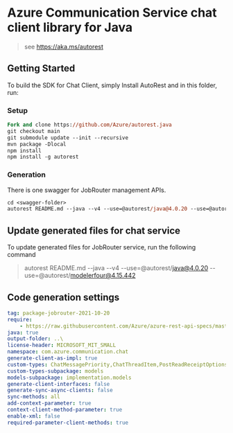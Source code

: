 # Azure Communication Service chat client library for Java

> see https://aka.ms/autorest
## Getting Started

To build the SDK for Chat Client, simply Install AutoRest and in this folder, run:

### Setup
```ps
Fork and clone https://github.com/Azure/autorest.java
git checkout main
git submodule update --init --recursive
mvn package -Dlocal
npm install
npm install -g autorest
```

### Generation

There is one swagger for JobRouter management APIs.

```ps
cd <swagger-folder>
autorest README.md --java --v4 --use=@autorest/java@4.0.20 --use=@autorest/modelerfour@4.15.442
```

## Update generated files for chat service
To update generated files for JobRouter service, run the following command

> autorest README.md --java --v4 --use=@autorest/java@4.0.20 --use=@autorest/modelerfour@4.15.442

## Code generation settings
``` yaml
tag: package-jobrouter-2021-10-20
require:
    - https://raw.githubusercontent.com/Azure/azure-rest-api-specs/master/specification/communication/data-plane/JobRouter/preview/2021-10-20-preview2/communicationservicejobrouter.json
java: true
output-folder: ..\
license-header: MICROSOFT_MIT_SMALL
namespace: com.azure.communication.chat
generate-client-as-impl: true
custom-types: ChatMessagePriority,ChatThreadItem,PostReadReceiptOptions,SendChatMessageOptions,UpdateChatMessageOptions,UpdateChatThreadOptions,ChatMessageType,SendChatMessageResult,TypingNotificationOptions
custom-types-subpackage: models
models-subpackage: implementation.models
generate-client-interfaces: false
generate-sync-async-clients: false
sync-methods: all
add-context-parameter: true
context-client-method-parameter: true
enable-xml: false
required-parameter-client-methods: true
```
